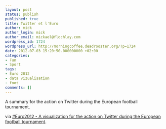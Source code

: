 ```yaml
---
layout: post
status: publish
published: true
title: Twitter et l'Euro
author: mick
author_login: mick
author_email: mickael@flochlay.com
wordpress_id: 1724
wordpress_url: http://morningcoffee.deadrooster.org/?p=1724
date: 2012-07-03 15:20:50.000000000 +02:00
categories:
- Fun
- Sport
tags:
- Euro 2012
- data vizualisation
- foot
comments: []
---
```

A summary for the action on Twitter during the European football tournament.

via <a href="https://euro2012.twitter.com/">#Euro2012 - A visualization for the action on Twitter during the European football tournament</a>.
